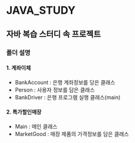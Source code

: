 # JAVA_STUDY
## 자바 복습 스터디 속 프로젝트
### 폴더 설명
#### 1. 계좌이체
* BankAccount : 은행 계좌정보를 당은 클래스
* Person : 사용자 정보를 담은 클래스
* BankDriver : 은행 프로그램 실행 클래스(main)
#### 2. 특가할인매장
* Main : 메인 클래스
* MarketGood : 매장 제품의 가격정보를 담은 클래스